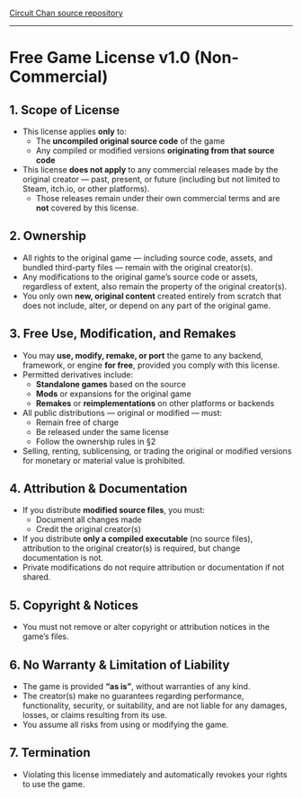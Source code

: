 [Circuit Chan source repository](https://github.com/greeenlaser/circuit_game)

---

# Free Game License v1.0 (Non-Commercial)

## 1. Scope of License
- This license applies **only** to:
  - The **uncompiled original source code** of the game
  - Any compiled or modified versions **originating from that source code**
- This license **does not apply** to any commercial releases made by the original creator — past, present, or future (including but not limited to Steam, itch.io, or other platforms).  
  - Those releases remain under their own commercial terms and are **not** covered by this license.

## 2. Ownership
- All rights to the original game — including source code, assets, and bundled third-party files — remain with the original creator(s).
- Any modifications to the original game’s source code or assets, regardless of extent, also remain the property of the original creator(s).
- You only own **new, original content** created entirely from scratch that does not include, alter, or depend on any part of the original game.

## 3. Free Use, Modification, and Remakes
- You may **use, modify, remake, or port** the game to any backend, framework, or engine **for free**, provided you comply with this license.
- Permitted derivatives include:
  - **Standalone games** based on the source  
  - **Mods** or expansions for the original game  
  - **Remakes** or **reimplementations** on other platforms or backends
- All public distributions — original or modified — must:
  - Remain free of charge  
  - Be released under the same license  
  - Follow the ownership rules in §2
- Selling, renting, sublicensing, or trading the original or modified versions for monetary or material value is prohibited.

## 4. Attribution & Documentation
- If you distribute **modified source files**, you must:
  - Document all changes made
  - Credit the original creator(s)
- If you distribute **only a compiled executable** (no source files), attribution to the original creator(s) is required, but change documentation is not.
- Private modifications do not require attribution or documentation if not shared.

## 5. Copyright & Notices
- You must not remove or alter copyright or attribution notices in the game’s files.

## 6. No Warranty & Limitation of Liability
- The game is provided **“as is”**, without warranties of any kind.
- The creator(s) make no guarantees regarding performance, functionality, security, or suitability, and are not liable for any damages, losses, or claims resulting from its use.
- You assume all risks from using or modifying the game.

## 7. Termination
- Violating this license immediately and automatically revokes your rights to use the game.
